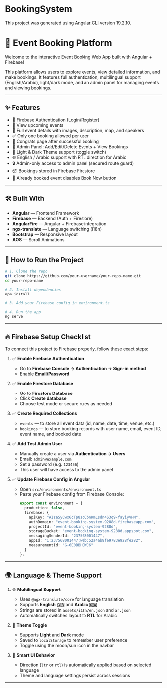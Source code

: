 # BookingSystem

This project was generated using [Angular CLI](https://github.com/angular/angular-cli) version 19.2.10.


# 🎉 Event Booking Platform

Welcome to the interactive Event Booking Web App built with Angular + Firebase!

This platform allows users to explore events, view detailed information, and make bookings. It features full authentication, multilingual support (English/Arabic), light/dark mode, and an admin panel for managing events and viewing bookings.

---

## ✨ Features

- 🔐 Firebase Authentication (Login/Register)
- 📅 View upcoming events
- 📄 Full event details with images, description, map, and speakers
- ✅ Only one booking allowed per user
- 🎉 Congrats page after successful booking
- 🧾 Admin Panel: Add/Edit/Delete Events + View Bookings
- 🌙 Light & Dark Theme support (toggle switch)
- 🌐 English / Arabic support with RTL direction for Arabic
- 🔒 Admin-only access to admin panel (secured route guard)
- 📦 Bookings stored in Firebase Firestore
- 🚫 Already booked event disables Book Now button

---

## 🛠️ Built With

- **Angular** — Frontend Framework  
- **Firebase** — Backend (Auth + Firestore)  
- **AngularFire** — Angular + Firebase integration  
- **ngx-translate** — Language switching (i18n)  
- **Bootstrap** — Responsive layout  
- **AOS** — Scroll Animations  


---

## 🧪 How to Run the Project

```bash
# 1. Clone the repo
git clone https://github.com/your-username/your-repo-name.git
cd your-repo-name

# 2. Install dependencies
npm install

# 3. Add your Firebase config in environment.ts

# 4. Run the app
ng serve

```

---

## 🔥 Firebase Setup Checklist

To connect this project to Firebase properly, follow these exact steps:

1. ✅ **Enable Firebase Authentication**
   - Go to **Firebase Console → Authentication → Sign-in method**
   - Enable **Email/Password**

2. ✅ **Enable Firestore Database**
   - Go to **Firestore Database**
   - Click **Create database**
   - Choose test mode or secure rules as needed

3. ✅ **Create Required Collections**
   - `events` — to store all event data (id, name, date, time, venue, etc.)
   - `bookings` — to store booking records with user name, email, event ID, event name, and booked date

4. ✅ **Add Test Admin User**
   - Manually create a user via **Authentication → Users**
   - Email: `admin@example.com`
   - Set a password (e.g. `123456`)
   - This user will have access to the admin panel

5. ✅ **Update Firebase Config in Angular**
   - Open `src/environments/environment.ts`
   - Paste your Firebase config from Firebase Console:
     ```ts
     export const environment = {
       production: false,
       firebase: {
         apiKey: "AIzaSyCwx6cTp8zqCbnKmLsdn4S3q9-fayiyVHM",
         authDomain: "event-booking-system-9288d.firebaseapp.com",
         projectId: "event-booking-system-9288d",
         storageBucket: "event-booking-system-9288d.appspot.com",
         messagingSenderId: "237568001447",
         appId: "1:237568001447:web:52a4ab8fe9783e928fe282",
         measurementId: "G-6E0BBHQWJ6"
       }
     };
     ```

---

## 🌍 Language & Theme Support

1. 🌐 **Multilingual Support**
   - Uses `@ngx-translate/core` for language translation
   - Supports **English 🇬🇧** and **Arabic 🇸🇦**
   - Strings are stored in `assets/i18n/en.json` and `ar.json`
   - Automatically switches layout to **RTL** for Arabic

2. 🎨 **Theme Toggle**
   - Supports **Light** and **Dark** mode
   - Saved to `localStorage` to remember user preference
   - Toggle using the moon/sun icon in the navbar

3. 🧠 **Smart UI Behavior**
   - Direction (`ltr` or `rtl`) is automatically applied based on selected language
   - Theme and language settings persist across sessions

---






